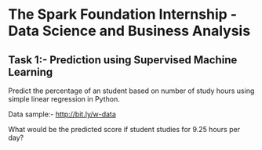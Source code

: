 # The Spark Foundation Internship - Data Science and Business Analysis

## Task 1:- Prediction using Supervised Machine Learning

Predict the percentage of an student based on number of study hours using simple linear regression in Python.

Data sample:- http://bit.ly/w-data

What would be the predicted score if student studies for 9.25 hours per day?
